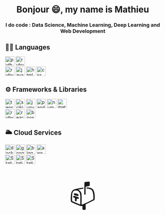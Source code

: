 <h1 align="center"> Bonjour 😄, my name is Mathieu</h1>
<h3 align="center"> I do code : Data Science, Machine Learning, Deep Learning and Web Development</h3>

<div class="markdown-heading" dir="auto">
  <h2 class="heading-element" dir="auto">
    🧑‍💻 Languages
  </h2>
  <p dir="auto">
    <img alt="python" src="https://img.shields.io/badge/Python-gold?style=for-the-badge&logo=Python&logoColor=black", style="height: 30px; width: auto;">
    <img alt="ruby" src="https://img.shields.io/badge/SQL-blue?style=for-the-badge&logo=postgresql&logoColor=white", style="height: 30px; width: auto;">
    <br>
    <img alt="ruby" src="https://img.shields.io/badge/Ruby-red?style=for-the-badge&logo=ruby&logoColor=white", style="height: 30px; width: auto;">
    <img alt="javascript" src="https://img.shields.io/badge/Javascript-yellow?style=for-the-badge&logo=javascript&logoColor=black", style="height: 30px; width: auto;">
    <img alt="html" src="https://img.shields.io/badge/HTML-%23FF6347?style=for-the-badge&logo=html5&logoColor=white", style="height: 30px; width: auto;">
    <img alt="css" src="https://img.shields.io/badge/CSS-%236495ED?style=for-the-badge&logo=css3", style="height: 30px; width: auto;">
  </p>
</div>
<div class="markdown-heading" dir="auto">
  <h2 class="heading-element" dir="auto">
    ⚙️ Frameworks &amp; Libraries
  </h2>
  <p dir="auto">
    <img alt="tensorflow" src="https://img.shields.io/badge/TensorFlow-%23FF7F50?style=for-the-badge&logo=tensorflow&logoColor=white", style="height: 30px; width: auto;">
    <img alt="scikit-learn" src="https://img.shields.io/badge/Scikit_Lean-blue?style=for-the-badge&logo=scikitlearn&logoColor=white", style="height: 30px; width: auto;">
    <img alt="jupyter" src="https://img.shields.io/badge/Jupyter_Notebook-orange?style=for-the-badge&logo=jupyter&logoColor=white", style="height: 30px; width: auto;">
    <img alt="pandas" src="https://img.shields.io/badge/Pandas-%23191970?style=for-the-badge&logo=pandas", style="height: 30px; width: auto;">
    <img alt="numpy" src="https://img.shields.io/badge/Numpy-%236495ED?style=for-the-badge&logo=numpy&logoColor=white", style="height: 30px; width: auto;">
    <img alt="matplotlib" src="https://img.shields.io/badge/Matplotlib-%234169E1?style=for-the-badge&logo=plotly&logoColor=white", style="height: 30px; width: auto;">
    <br>
    <img alt="rubyonrails" src="https://img.shields.io/badge/Ruby_on_Rails-%23FF0000?style=for-the-badge&logo=rubyonrails&logoColor=white", style="height: 30px; width: auto;">
    <img alt="react" src="https://img.shields.io/badge/React-%232F4F4F?style=for-the-badge&logo=react", style="height: 30px; width: auto;">
    <img alt="boostrap" src="https://img.shields.io/badge/Boostrap-%238A2BE2?style=for-the-badge&logo=bootstrap&logoColor=white", style="height: 30px; width: auto;">
</div>
<div class="markdown-heading" dir="auto">
  <h2 class="heading-element" dir="auto">
    🌥️ Cloud Services
  </h2>
  <img alt="docker" src="https://img.shields.io/badge/Docker-%234682B4?style=for-the-badge&logo=docker&logoColor=white", style="height: 30px; width: auto;">
  <img alt="googlecloud" src="https://img.shields.io/badge/Google_Cloud-%232E8B57?style=for-the-badge&logo=googlecloud&logoColor=white", style="height: 30px; width: auto;">
  <img alt="bigquery" src="https://img.shields.io/badge/BigQuery-%234169E1?style=for-the-badge&logo=googlebigquery&logoColor=white", style="height: 30px; width: auto;">
  <img alt="aws" src="https://img.shields.io/badge/AWS-%23FFFF00?style=for-the-badge&logo=amazonwebservices&logoColor=black", style="height: 30px; width: auto;">
  <br>
  <img alt="Static Badge" src="https://img.shields.io/badge/streamlit-%23F08080?style=for-the-badge&logo=streamlit&logoColor=white", style="height: 30px; width: auto;">
  <img alt="Static Badge" src="https://img.shields.io/badge/Vercel-black?style=for-the-badge&logo=vercel&logoColor=white", style="height: 30px; width: auto;">
  <img alt="Static Badge" src="https://img.shields.io/badge/Heroku-%239932CC?style=for-the-badge&logo=heroku&logoColor=white", style="height: 30px; width: auto;">
</div>
<br>
<br>
<p align="center">
  <a href="mailto:amacher_mathieu@hotmail.com" style="text-decoration: none; font-size: 80px;">📫</a>
</p>






